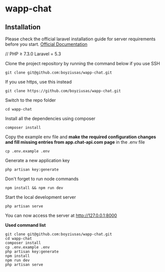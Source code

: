 # wapp-chat

## Installation

Please check the official laravel installation guide for server requirements before you start. [Official Documentation](https://laravel.com/docs/5.6/installation#installation)

//
PHP ≥ 7.3.0
Laravel = 5.3


Clone the project repository by running the command below if you use SSH

```
git clone git@github.com:boyziusas/wapp-chat.git
```

If you use https, use this instead

```
git clone https://github.com/boyziusas/wapp-chat.git
```

Switch to the repo folder

```
cd wapp-chat
```

Install all the dependencies using composer

```
composer install
```

Copy the example env file and **make the required configuration changes and fill missing entries from app.chat-api.com page** in the .env file

```
cp .env.example .env
```

Generate a new application key

```
php artisan key:generate
```

Don't forget to run node commands

```
npm install && npm run dev
```

Start the local development server

```
php artisan serve
```

You can now access the server at http://127.0.0.1:8000

**Used command list**

```
git clone git@github.com:boyziusas/wapp-chat.git
cd wapp-chat
composer install
cp .env.example .env
php artisan key:generate
npm install
npm run dev
php artisan serve 
```
